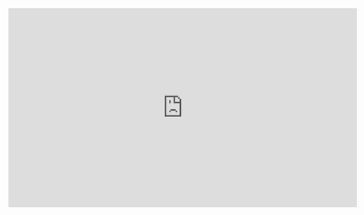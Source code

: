 <iframe src="https://albumizr.com/a/CKh3" scrolling="no" frameborder="0" allowfullscreen width="700" height="400"></iframe>
